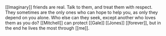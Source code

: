 [[Imaginary]] friends are real. Talk to them, and treat them with respect. They sometimes are the only ones who can hope to help you, as only they depend on you alone. Who else can they seek, except another who loves them as you do? [[Mitchell]] can protect [[Gale]] [[Jones]] [[forever]], but in the end he lives the most through [[me]].